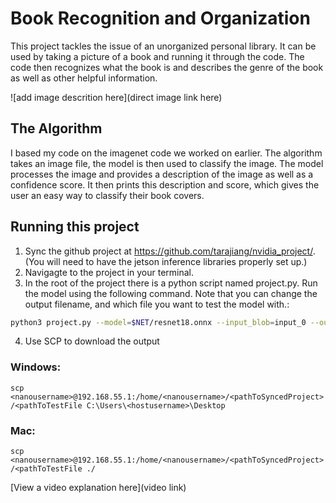 # Book Recognition and Organization

This project tackles the issue of an unorganized personal library. It can be used by taking a picture of a book and running it through the code. The code then recognizes what the book is and describes the genre of the book as well as other helpful information.

![add image descrition here](direct image link here)

## The Algorithm

I based my code on the imagenet code we worked on earlier. The algorithm takes an image file, the model is then used to classify the image. The model processes the image and provides a description of the image as well as a confidence score. It then prints this description and score, which gives the user an easy way to classify their book covers.

## Running this project
  
1. Sync the github project at https://github.com/tarajiang/nvidia_project/. (You will need to have the jetson inference libraries properly set up.)
2. Navigagte to the project in your terminal.
3. In the root of the project there is a python script named project.py. Run the model using the following command. Note that you can change the output filename, and which file you want to test the model with.: 
```bash
python3 project.py --model=$NET/resnet18.onnx --input_blob=input_0 --output_blob=output_0 --labels=$DATASET/labels.txt --output_filename=output.jpg $DATASET/test/Biography/testfile.jpg
```
4. Use SCP to download the output

### Windows:

```scp <nanousername>@192.168.55.1:/home/<nanousername>/<pathToSyncedProject>/<pathToTestFile C:\Users\<hostusername>\Desktop```

### Mac:
```scp <nanousername>@192.168.55.1:/home/<nanousername>/<pathToSyncedProject>/<pathToTestFile ./```

[View a video explanation here](video link)
